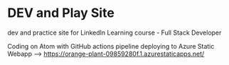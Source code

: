 # DEV and Play Site 

dev and practice site for LinkedIn Learning course - Full Stack Developer

Coding on Atom with GitHub actions pipeline deploying to Azure Static Webapp --> https://orange-plant-09859280f.1.azurestaticapps.net/

